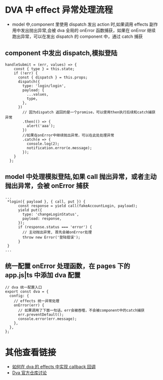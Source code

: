 # DVA 中 effect 异常处理流程

- model 中,component 里使用 dispatch 发出 action 时,如果调用 effects 副作用中发出抛出异常,会被 dva 全局的 onError 函数捕获，如果在 onError 继续跑出异常，可以在发出 dispatch 的 component 中，通过 catch 捕获

## component 中发出 dispatch,模拟登陆

```
handleSubmit = (err, values) => {
    const { type } = this.state;
    if (!err) {
      const { dispatch } = this.props;
      dispatch({
        type: 'login/login',
        payload: {
          ...values,
          type,
        },
      })
        // 因为dispatch 返回的是一个promise，可以使用then执行后续和catch捕获异常
        .then(() => {
          alert('aaa');
        })
        //如果在onError中继续抛出异常，可以在此处处理异常
        .catch(e => {
          console.log(2);
          notification.error(e.message);
        });
    }
  };
```

## model 中处理模拟登陆,如果 call 抛出异常，或者主动抛出异常，会被 onError 捕获

```
...
 *login({ payload }, { call, put }) {
      const response = yield call(fakeAccountLogin, payload);
      yield put({
        type: 'changeLoginStatus',
        payload: response,
      });
      if (response.status === 'error') {
        // 主动抛出异常, 首先会被onError处理
        throw new Error('登陆错误');
      }
 }
...
```

## 统一配置 onError 处理函数，在 pages 下的 app.js|ts 中添加 dva 配置

```
// dva 统一配置入口
export const dva = {
  config: {
    // effects 统一异常处理
    onError(err) {
      // 如果调用了下面一句话，err会被吞噬，不会被component中的catch捕获
      err.preventDefault();
      console.error(err.message);
    },
  },
};

```

# 其他查看链接

- [如何在 dva 的 effects 中实现 callback 回调](https://www.jianshu.com/p/30aa0465f2c8)
- [Dva 官方仓库讨论](https://github.com/onvno/pokerface/issues/3)
